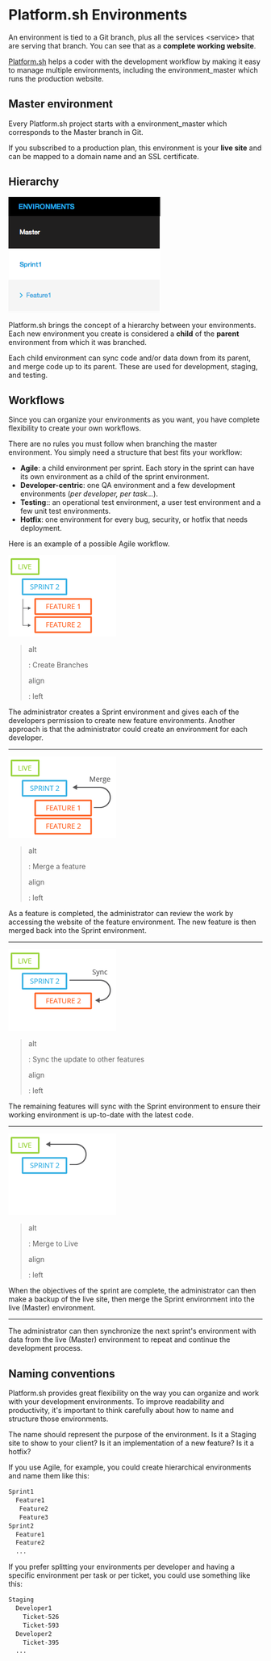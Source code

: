 Platform.sh Environments
========================

An environment is tied to a Git branch, plus all the
services \<service\> that are serving that branch. You can see that as a
**complete working website**.

[Platform.sh](https://platform.sh) helps a coder with the development
workflow by making it easy to manage multiple environments, including
the environment\_master which runs the production website.

Master environment
------------------

Every Platform.sh project starts with a environment\_master which
corresponds to the Master branch in Git.

If you subscribed to a production plan, this environment is your **live
site** and can be mapped to a domain name and an SSL certificate.

Hierarchy
---------

![](images/clone-hierarchy.png)

Platform.sh brings the concept of a hierarchy between your environments.
Each new environment you create is considered a **child** of the
**parent** environment from which it was branched.

Each child environment can sync code and/or data down from its parent,
and merge code up to its parent. These are used for development,
staging, and testing.

Workflows
---------

Since you can organize your environments as you want, you have complete
flexibility to create your own workflows.

There are no rules you must follow when branching the master
environment. You simply need a structure that best fits your workflow:

-   **Agile**: a child environment per sprint. Each story in the sprint
    can have its own environment as a child of the sprint environment.
-   **Developer-centric**: one QA environment and a few development
    environments (*per developer, per task...*).
-   **Testing**:: an operational test environment, a user test
    environment and a few unit test environments.
-   **Hotfix**: one environment for every bug, security, or hotfix that
    needs deployment.

Here is an example of a possible Agile workflow.

![image](/use-platform/images/branches.png)

> alt
>
> :   Create Branches
>
> align
>
> :   left
>
The administrator creates a Sprint environment and gives each of the
developers permission to create new feature environments. Another
approach is that the administrator could create an environment for each
developer.

------------------------------------------------------------------------

![image](/use-platform/images/merge.png)

> alt
>
> :   Merge a feature
>
> align
>
> :   left
>
As a feature is completed, the administrator can review the work by
accessing the website of the feature environment. The new feature is
then merged back into the Sprint environment.

------------------------------------------------------------------------

![image](/use-platform/images/sync.png)

> alt
>
> :   Sync the update to other features
>
> align
>
> :   left
>
The remaining features will sync with the Sprint environment to ensure
their working environment is up-to-date with the latest code.

------------------------------------------------------------------------

![image](/use-platform/images/merge-live.png)

> alt
>
> :   Merge to Live
>
> align
>
> :   left
>
When the objectives of the sprint are complete, the administrator can
then make a backup of the live site, then merge the Sprint environment
into the live (Master) environment.

------------------------------------------------------------------------

The administrator can then synchronize the next sprint's environment
with data from the live (Master) environment to repeat and continue the
development process.

Naming conventions
------------------

Platform.sh provides great flexibility on the way you can organize and
work with your development environments. To improve readability and
productivity, it's important to think carefully about how to name and
structure those environments.

The name should represent the purpose of the environment. Is it a
Staging site to show to your client? Is it an implementation of a new
feature? Is it a hotfix?

If you use Agile, for example, you could create hierarchical
environments and name them like this:

```bash
Sprint1
  Feature1
   Feature2
   Feature3
Sprint2
  Feature1
  Feature2
  ...
```

If you prefer splitting your environments per developer and having a
specific environment per task or per ticket, you could use something
like this:

```bash
Staging
  Developer1
    Ticket-526
    Ticket-593
  Developer2
    Ticket-395
  ...
```
